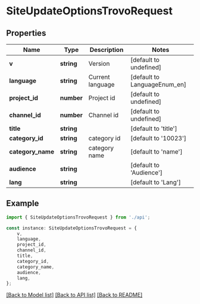 # SiteUpdateOptionsTrovoRequest


## Properties

Name | Type | Description | Notes
------------ | ------------- | ------------- | -------------
**v** | **string** | Version | [default to undefined]
**language** | **string** | Current language | [default to LanguageEnum_en]
**project_id** | **number** | Project id | [default to undefined]
**channel_id** | **number** | Channel id | [default to undefined]
**title** | **string** |  | [default to 'title']
**category_id** | **string** | category id | [default to '10023']
**category_name** | **string** | category name | [default to 'name']
**audience** | **string** |  | [default to 'Audience']
**lang** | **string** |  | [default to 'Lang']

## Example

```typescript
import { SiteUpdateOptionsTrovoRequest } from './api';

const instance: SiteUpdateOptionsTrovoRequest = {
    v,
    language,
    project_id,
    channel_id,
    title,
    category_id,
    category_name,
    audience,
    lang,
};
```

[[Back to Model list]](../README.md#documentation-for-models) [[Back to API list]](../README.md#documentation-for-api-endpoints) [[Back to README]](../README.md)
